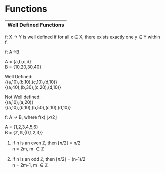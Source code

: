 # Functions  

|Well Defined Functions|  
|:-:|  
f: X -> Y is well defined if for all x $\in$ X, there exists exactly one y $\in$ Y within f.  

f: A->B  

A = {a,b,c,d}  
B = {10,20,30,40}  

Well Defined:  
{(a,10),(b,10),(c,10),(d,10)}  
{(a,40),(b,30),(c,20),(d,10)}  

Not Well defined:  
{(a,10),(a,20)}  
{(a,10),(b,10),(b,50),(c,10),(d,10)}  

f: A -> B, where f(x) $\lfloor {x/2} \rfloor$  

A = {1,2,3,4,5,6}  
B = {$\mathbb{Z}, \mathbb{R},${0,1,2,3}}  

1. If n is an even $\mathbb{Z}$, then $\lfloor n/2 \rfloor$ = n/2  
   n = 2m, m $\in \mathbb{Z}$  

2. If n is an odd $\mathbb{Z}$, then $\lfloor n/2 \rfloor$ = (n-1)/2  
   n = 2m-1, m $\in \mathbb{Z}$